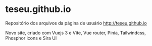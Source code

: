# teseu.github.io
Repositório dos arquivos da página de usuário http://teseu.github.io

Novo site, criado com Vuejs 3 e Vite, Vue router, Pinia, Tailwindcss, Phosphor icons e Sira UI
